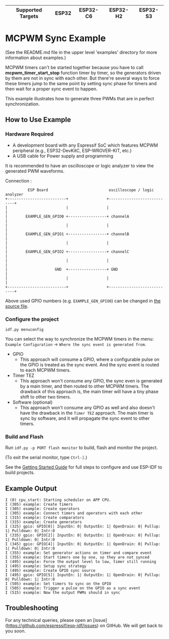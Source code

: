 | Supported Targets | ESP32 | ESP32-C6 | ESP32-H2 | ESP32-S3 |
| ----------------- | ----- | -------- | -------- | -------- |

# MCPWM Sync Example

(See the README.md file in the upper level 'examples' directory for more information about examples.)

MCPWM timers can't be started together because you have to call **mcpwm_timer_start_stop** function timer by timer, so the generators driven by them are not in sync with each other. But there're several ways to force these timers jump to the same point by setting sync phase for timers and then wait for a proper sync event to happen.

This example illustrates how to generate three PWMs that are in perfect synchronization.

## How to Use Example

### Hardware Required

* A development board with any Espressif SoC which features MCPWM peripheral (e.g., ESP32-DevKitC, ESP-WROVER-KIT, etc.)
* A USB cable for Power supply and programming

It is recommended to have an oscilloscope or logic analyzer to view the generated PWM waveforms.

Connection :

```
          ESP Board                           oscilloscope / logic analyzer
+--------------------------+                 +----------------------------+
|                          |                 |                            |
|        EXAMPLE_GEN_GPIO0 +-----------------+ channelA                   |
|                          |                 |                            |
|        EXAMPLE_GEN_GPIO1 +-----------------+ channelB                   |
|                          |                 |                            |
|        EXAMPLE_GEN_GPIO2 +-----------------+ channelC                   |
|                          |                 |                            |
|                     GND  +-----------------+ GND                        |
|                          |                 |                            |
+--------------------------+                 +----------------------------+
```

Above used GPIO numbers (e.g. `EXAMPLE_GEN_GPIO0`) can be changed in [the source file](main/mcpwm_sync_example_main.c).

### Configure the project

```
idf.py menuconfig
```

You can select the way to synchronize the MCPWM timers in the menu: `Example Configuration` -> `Where the sync event is generated from`.

* GPIO
    * This approach will consume a GPIO, where a configurable pulse on the GPIO is treated as the sync event. And the sync event is routed to each MCPWM timers.
* Timer TEZ
    * This approach won't consume any GPIO, the sync even is generated by a main timer, and then routed to other MCPWM timers. The drawback of this approach is, the main timer will have a tiny phase shift to other two timers.
* Software (optional)
    * This approach won't consume any GPIO as well and also doesn't have the drawback in the `Timer TEZ` approach. The main timer is sync by software, and it will propagate the sync event to other timers.

### Build and Flash

Run `idf.py -p PORT flash monitor` to build, flash and monitor the project.

(To exit the serial monitor, type ``Ctrl-]``.)

See the [Getting Started Guide](https://docs.espressif.com/projects/esp-idf/en/latest/get-started/index.html) for full steps to configure and use ESP-IDF to build projects.

## Example Output

```
I (0) cpu_start: Starting scheduler on APP CPU.
I (305) example: Create timers
I (305) example: Create operators
I (305) example: Connect timers and operators with each other
I (315) example: Create comparators
I (315) example: Create generators
I (325) gpio: GPIO[0]| InputEn: 0| OutputEn: 1| OpenDrain: 0| Pullup: 1| Pulldown: 0| Intr:0
I (335) gpio: GPIO[2]| InputEn: 0| OutputEn: 1| OpenDrain: 0| Pullup: 1| Pulldown: 0| Intr:0
I (345) gpio: GPIO[4]| InputEn: 0| OutputEn: 1| OpenDrain: 0| Pullup: 1| Pulldown: 0| Intr:0
I (355) example: Set generator actions on timer and compare event
I (355) example: Start timers one by one, so they are not synced
I (495) example: Force the output level to low, timer still running
I (495) example: Setup sync strategy
I (495) example: Create GPIO sync source
I (495) gpio: GPIO[5]| InputEn: 1| OutputEn: 1| OpenDrain: 0| Pullup: 0| Pulldown: 1| Intr:0
I (505) example: Set timers to sync on the GPIO
I (505) example: Trigger a pulse on the GPIO as a sync event
I (515) example: Now the output PWMs should in sync
```

## Troubleshooting

For any technical queries, please open an [issue] (https://github.com/espressif/esp-idf/issues) on GitHub. We will get back to you soon.
